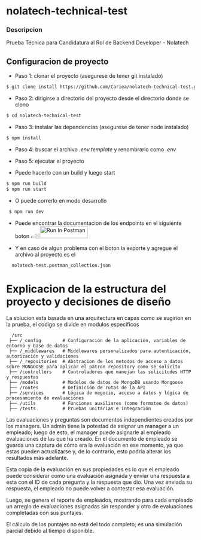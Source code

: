 # nolatech-technical-test
### Descripcion
  
Prueba Técnica para Candidatura al Rol de Backend Developer - Nolatech

## Configuracion de proyecto
- Paso 1: clonar el proyecto (asegurese de tener git instalado)
```bash
$ git clone install https://github.com/Cariea/nolatech-technical-test.git
```

- Paso 2: dirigirse a directorio del proyecto desde el directorio donde se clono 
```bash
$ cd nolatech-technical-test
```

- Paso 3: instalar las dependencias (asegurese de tener node instalado)
```bash
$ npm install
```

- Paso 4: buscar el archivo *.env.template* y renombrarlo como *.env*
  
- Paso 5: ejecutar el proyecto
- Puede hacerlo con un build y luego start
```bash
$ npm run build
$ npm run start
```
- O puede correrlo en modo desarrollo

```bash
 $ npm run dev
```

- Puede encontrar la documentacion de los endpoints en el siguiente boton 👉🏼[<img src="https://run.pstmn.io/button.svg" alt="Run In Postman" style="width: 128px; height: 32px;">](https://app.getpostman.com/run-collection/27759497-3d2f00af-0578-4497-897f-a7d27e918b9d?action=collection%2Ffork&source=rip_markdown&collection-url=entityId%3D27759497-3d2f00af-0578-4497-897f-a7d27e918b9d%26entityType%3Dcollection%26workspaceId%3Dcdd66849-db6d-407b-b166-01e78e9995ad)

- Y en caso de algun problema con el boton la exporte y agregue el archivo al proyecto es el
```
  nolatech-test.postman_collection.json
```

# Explicacion de la estructura del proyecto y decisiones de diseño

La solucion esta basada en una arquitectura en capas como se sugirion en la prueba, el codigo se divide en modulos especificos
```
  /src
 ├── /_config        # Configuración de la aplicación, variables de entorno y base de datos
 ├── /_middlewares   # Middlewares personalizados para autenticación, autorización y validaciones
 ├── /_repositories  # Abstracion de los metodos de acceso a datos sobre MONGOOSE para aplicar el patron repository como se solicito  
 ├── /controllers    # Controladores que manejan las solicitudes HTTP y respuestas
 ├── /models         # Modelos de datos de MongoDB usando Mongoose
 ├── /routes         # Definición de rutas de la API
 ├── /services       # Lógica de negocio, acceso a datos y lógica de procesamiento de evaluaciones
 ├── /utils          # Funciones auxiliares (como formateo de datos)
 ├── /tests          # Pruebas unitarias e integración

```

Las evaluaciones y preguntas son documentos independientes creados por los managers. Un admin tiene la potestad de asignar un manager a un empleado; luego de esto, el manager puede asignarle al empleado evaluaciones de las que ha creado. En el documento de empleado se guarda una captura de cómo era la evaluación en ese momento, ya que estas pueden actualizarse y, de lo contrario, esto podría alterar los resultados más adelante.

Esta copia de la evaluación en sus propiedades es lo que el empleado puede considerar como una evaluación asignada y enviar una respuesta a esta con el ID de cada pregunta y la respuesta que dio. Una vez enviada su respuesta, el empleado no puede volver a contestar esa evaluación.

Luego, se genera el reporte de empleados, mostrando para cada empleado un arreglo de evaluaciones asignadas sin responder y otro de evaluaciones completadas con sus puntajes.

El cálculo de los puntajes no está del todo completo; es una simulación parcial debido al tiempo disponible.